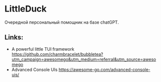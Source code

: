 # LittleDuck

Очередной персональный помощник на базе chatGPT. 

## Links:

- A powerful little TUI framework https://github.com/charmbracelet/bubbletea?utm_campaign=awesomego&utm_medium=referral&utm_source=awesomego
- Advanced Console UIs https://awesome-go.com/advanced-console-uis/